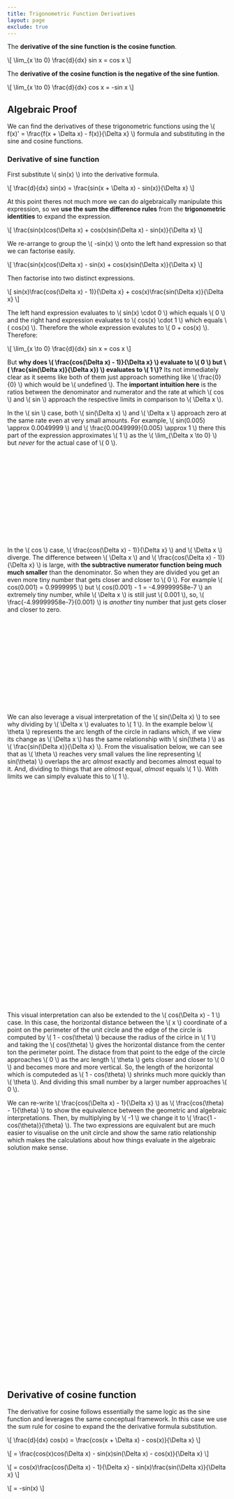 ```yaml
---
title: Trigonometric Function Derivatives
layout: page
exclude: true
---
```


<script type="text/javascript" src="https://cdnjs.cloudflare.com/ajax/libs/mathjax/2.7.0/MathJax.js?config=TeX-AMS_CHTML"></script>
<script src="https://cdnjs.cloudflare.com/ajax/libs/p5.js/1.2.0/p5.min.js"></script>
<script src="https://cdnjs.cloudflare.com/ajax/libs/lodash.js/4.17.20/lodash.min.js"></script>

The **derivative of the sine function is the cosine function**.

\\[ \lim_{x \to 0} \frac{d}{dx} sin x = cos x \\]

The **derivative of the cosine function is the negative of the sine funtion**.

\\[ \lim_{x \to 0} \frac{d}{dx} cos x = -sin x \\]


## Algebraic Proof

We can find the derivatives of these trigonometric functions using the \\( f(x)' = \frac{f(x + \Delta x) - f(x)}{\Delta x} \\) formula and substituting in the sine and cosine functions.

### Derivative of sine function

First substitute \\( sin(x) \\) into the derivative formula.

\\[ \frac{d}{dx} sin(x) = \frac{sin(x + \Delta x) - sin(x)}{\Delta x}  \\]

At this point theres not much more we can do algebraically manipulate this expression, so we **use the sum the difference rules** from the **trigonometric identities** to expand the expression.

\\[  \frac{sin(x)cos(\Delta x) + cos(x)sin(\Delta x) - sin(x)}{\Delta x}  \\]

We re-arrange to group the \\( -sin(x) \\) onto the left hand expression so that we can factorise easily.

\\[  \frac{sin(x)cos(\Delta x) - sin(x) + cos(x)sin(\Delta x)}{\Delta x}  \\]

Then factorise into two distinct expressions.

\\[  sin(x)\frac{cos(\Delta x) - 1)}{\Delta x} + cos(x)\frac{sin(\Delta x)}{\Delta x}  \\]

The left hand expression evaluates to \\( sin(x) \cdot 0 \\) which equals \\( 0 \\) and the right hand expression evaluates to \\( cos(x) \cdot 1 \\) which equals \\( cos(x) \\). Therefore the whole expression evalutes to \\( 0 + cos(x) \\). Therefore:

\\[ \lim_{x \to 0} \frac{d}{dx} sin x = cos x \\]

But **why does \\( \frac{cos(\Delta x) - 1)}{\Delta x} \\) evaluate to \\( 0 \\) but \\( \frac{sin(\Delta x)}{\Delta x}) \\) evaluates to \\( 1 \\)?** Its not immediately clear as it seems like both of them just approach something like \\( \frac{0}{0} \\) which would be \\( undefined \\). The **important intuition here** is the ratios between the denominator and numerator and the rate at which \\( cos \\) and \\( sin \\) approach the respective limits in comparison to \\( \Delta x \\).

In the \\( sin \\) case, both \\( sin(\Delta x) \\) and \\( \Delta x \\) approach zero at the same rate even at very small amounts. For example, \\( sin(0.005) \approx 0.0049999 \\) and \\( \frac{0.0049999}{0.005} \approx 1 \\) there this part of the expression approximates \\( 1 \\) as the \\( \lim_{\Delta x \to 0} \\) but *never* for the actual case of \\( 0 \\).

<iframe frameBorder="0" height=200 srcdoc="<html>
  <head>
    <script src='https://cdnjs.cloudflare.com/ajax/libs/p5.js/1.2.0/p5.min.js'></script>
    <script src='https://cdnjs.cloudflare.com/ajax/libs/lodash.js/4.17.20/lodash.min.js'></script>
  </head>
  <body>
    <div id='sine_ratio'></div>
    <script src='https://cdn.jsdelivr.net/gh/dpwdec/sketch_visualisations/sine_ratio/sine_ratio.js'></script>
  </body>
</html>"></iframe>

In the \\( cos \\) case, \\( \frac{cos(\Delta x) - 1)}{\Delta x} \\) and \\( \Delta x \\) diverge. The difference between \\( \Delta x \\) and \\( \frac{cos(\Delta x) - 1)}{\Delta x} \\) is large, with **the subtractive numerator function being much much smaller** than the denominator. So when they are divided you get an even more tiny number that gets closer and closer to \\( 0 \\). For example \\( cos(0.001) = 0.9999995 \\) but \\( cos(0.001) - 1 = -4.99999958e-7 \\) an extremely tiny number, while \\( \Delta x \\) is still just \\( 0.001 \\), so, \\( \frac{-4.99999958e-7}{0.001} \\) is *another* tiny number that just gets closer and closer to zero.

<iframe frameBorder="0" height=200 srcdoc="<html>
  <head>
    <script src='https://cdnjs.cloudflare.com/ajax/libs/p5.js/1.2.0/p5.min.js'></script>
    <script src='https://cdnjs.cloudflare.com/ajax/libs/lodash.js/4.17.20/lodash.min.js'></script>
  </head>
  <body>
    <div id='cos_ratio'></div>
    <script src='https://cdn.jsdelivr.net/gh/dpwdec/sketch_visualisations/cos_ratio/cos_ratio.js'></script>
  </body>
</html>"></iframe>

We can also leverage a visual interpretation of the \\( sin(\Delta x) \\) to see why dividing by \\( \Delta x \\) evaluates to \\( 1 \\). In the example below \\( \theta \\) represents the arc length of the circle in radians which, if we view its change as \\( \Delta x \\) has the same relationship with \\( sin(\theta ) \\) as \\( \frac{sin(\Delta x)}{\Delta x} \\). From the visualisation below, we can see that as \\( \theta \\) reaches very small values the line representing \\( sin(\theta) \\) overlaps the arc *almost* exactly and becomes almost equal to it. And, dividing to things that are *almost* equal, *almost* equals \\( 1 \\). With limits we can simply evaluate this to \\( 1 \\).

<iframe frameBorder="0" height="500" width="500" srcdoc="<html>
  <head>
    <script src='https://cdnjs.cloudflare.com/ajax/libs/p5.js/1.2.0/p5.min.js'></script>
    <script src='https://cdnjs.cloudflare.com/ajax/libs/lodash.js/4.17.20/lodash.min.js'></script>
  </head>
  <body>
    <div id='cos_ratio'></div>
    <script src='https://cdn.jsdelivr.net/gh/dpwdec/sketch_visualisations/sine_ratio/sine_ratio_geometry.js'></script>
  </body>
</html>"></iframe>

This visual interpretation can also be extended to the \\( cos(\Delta x) - 1 \\) case. In this case, the horizontal distance between the \\( x \\) coordinate of a point on the perimeter of the unit circle and the edge of the circle is computed by \\( 1 - cos(\theta) \\) because the radius of the cirlce in \\( 1 \\) and taking the \\( cos(\theta) \\) gives the horizontal distance from the center ton the perimeter point. The distace from that point to the edge of the circle approaches \\( 0 \\) as the arc length \\( \theta \\) gets closer and closer to \\( 0 \\) and becomes more and more vertical. So, the length of the horizontal which is computeded as \\( 1 - cos(\theta) \\) shrinks much more quickly than \\( \theta \\). And dividing this small number by a larger number approaches \\( 0 \\).

We can re-write \\( \frac{cos(\Delta x) - 1}{\Delta x} \\) as \\( \frac{cos(\theta) - 1}{\theta} \\) to show the equivalence between the geometric and algebraic interpretations. Then, by multiplying by \\( -1 \\) we change it to \\( \frac{1 - cos(\theta)}{\theta} \\). The two expressions are equivalent but are much easier to visualise on the unit circle and show the same ratio relationship which makes the calculations about how things evaluate in the algebraic solution make sense.

<iframe frameBorder="0" height="500" width="500" srcdoc="<html>
  <head>
    <script src='https://cdnjs.cloudflare.com/ajax/libs/p5.js/1.2.0/p5.min.js'></script>
    <script src='https://cdnjs.cloudflare.com/ajax/libs/lodash.js/4.17.20/lodash.min.js'></script>
  </head>
  <body>
    <div id='cos_ratio'></div>
    <script src='https://cdn.jsdelivr.net/gh/dpwdec/sketch_visualisations/cos_ratio/cos_ratio_geometry.js'></script>
  </body>
</html>"></iframe>

## Derivative of cosine function

The derivative for cosine follows essentially the same logic as the sine function and leverages the same conceptual framework. In this case we use the sum rule for cosine to expand the the derivative formula substitution.

\\[ \frac{d}{dx} cos(x) = \frac{cos(x + \Delta x) - cos(x)}{\Delta x}  \\]

\\[ = \frac{cos(x)cos(\Delta x) - sin(x)sin(\Delta x) - cos(x)}{\Delta x} \\]

\\[ = cos(x)\frac{cos(\Delta x) - 1}{\Delta x} - sin(x)\frac{sin(\Delta x)}{\Delta x} \\]

\\[ = -sin(x) \\]
<!--stackedit_data:
eyJoaXN0b3J5IjpbNTY4ODQ1NzEwXX0=
-->